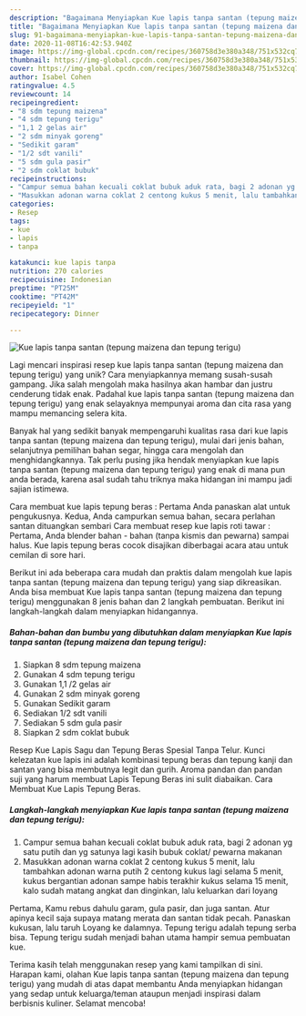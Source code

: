 ```yaml
---
description: "Bagaimana Menyiapkan Kue lapis tanpa santan (tepung maizena dan tepung terigu) yang Menggugah Selera"
title: "Bagaimana Menyiapkan Kue lapis tanpa santan (tepung maizena dan tepung terigu) yang Menggugah Selera"
slug: 91-bagaimana-menyiapkan-kue-lapis-tanpa-santan-tepung-maizena-dan-tepung-terigu-yang-menggugah-selera
date: 2020-11-08T16:42:53.940Z
image: https://img-global.cpcdn.com/recipes/360758d3e380a348/751x532cq70/kue-lapis-tanpa-santan-tepung-maizena-dan-tepung-terigu-foto-resep-utama.jpg
thumbnail: https://img-global.cpcdn.com/recipes/360758d3e380a348/751x532cq70/kue-lapis-tanpa-santan-tepung-maizena-dan-tepung-terigu-foto-resep-utama.jpg
cover: https://img-global.cpcdn.com/recipes/360758d3e380a348/751x532cq70/kue-lapis-tanpa-santan-tepung-maizena-dan-tepung-terigu-foto-resep-utama.jpg
author: Isabel Cohen
ratingvalue: 4.5
reviewcount: 14
recipeingredient:
- "8 sdm tepung maizena"
- "4 sdm tepung terigu"
- "1,1 2 gelas air"
- "2 sdm minyak goreng"
- "Sedikit garam"
- "1/2 sdt vanili"
- "5 sdm gula pasir"
- "2 sdm coklat bubuk"
recipeinstructions:
- "Campur semua bahan kecuali coklat bubuk aduk rata, bagi 2 adonan yg satu putih dan yg satunya lagi kasih bubuk coklat/ pewarna makanan"
- "Masukkan adonan warna coklat 2 centong kukus 5 menit, lalu tambahkan adonan warna putih 2 centong kukus lagi selama 5 menit, kukus bergantian adonan sampe habis terakhir kukus selama 15 menit, kalo sudah matang angkat dan dinginkan, lalu keluarkan dari loyang"
categories:
- Resep
tags:
- kue
- lapis
- tanpa

katakunci: kue lapis tanpa 
nutrition: 270 calories
recipecuisine: Indonesian
preptime: "PT25M"
cooktime: "PT42M"
recipeyield: "1"
recipecategory: Dinner

---
```



![Kue lapis tanpa santan (tepung maizena dan tepung terigu)](https://img-global.cpcdn.com/recipes/360758d3e380a348/751x532cq70/kue-lapis-tanpa-santan-tepung-maizena-dan-tepung-terigu-foto-resep-utama.jpg)

Lagi mencari inspirasi resep kue lapis tanpa santan (tepung maizena dan tepung terigu) yang unik? Cara menyiapkannya memang susah-susah gampang. Jika salah mengolah maka hasilnya akan hambar dan justru cenderung tidak enak. Padahal kue lapis tanpa santan (tepung maizena dan tepung terigu) yang enak selayaknya mempunyai aroma dan cita rasa yang mampu memancing selera kita.

Banyak hal yang sedikit banyak mempengaruhi kualitas rasa dari kue lapis tanpa santan (tepung maizena dan tepung terigu), mulai dari jenis bahan, selanjutnya pemilihan bahan segar, hingga cara mengolah dan menghidangkannya. Tak perlu pusing jika hendak menyiapkan kue lapis tanpa santan (tepung maizena dan tepung terigu) yang enak di mana pun anda berada, karena asal sudah tahu triknya maka hidangan ini mampu jadi sajian istimewa.

Cara membuat kue lapis tepung beras : Pertama Anda panaskan alat untuk pengukusnya. Kedua, Anda campurkan semua bahan, secara perlahan santan dituangkan sembari Cara membuat resep kue lapis roti tawar : Pertama, Anda blender bahan - bahan (tanpa kismis dan pewarna) sampai halus. Kue lapis tepung beras cocok disajikan diberbagai acara atau untuk cemilan di sore hari.


Berikut ini ada beberapa cara mudah dan praktis dalam mengolah kue lapis tanpa santan (tepung maizena dan tepung terigu) yang siap dikreasikan. Anda bisa membuat Kue lapis tanpa santan (tepung maizena dan tepung terigu) menggunakan 8 jenis bahan dan 2 langkah pembuatan. Berikut ini langkah-langkah dalam menyiapkan hidangannya.

<!--inarticleads1-->

##### Bahan-bahan dan bumbu yang dibutuhkan dalam menyiapkan Kue lapis tanpa santan (tepung maizena dan tepung terigu):

1. Siapkan 8 sdm tepung maizena
1. Gunakan 4 sdm tepung terigu
1. Gunakan 1,1 /2 gelas air
1. Gunakan 2 sdm minyak goreng
1. Gunakan Sedikit garam
1. Sediakan 1/2 sdt vanili
1. Sediakan 5 sdm gula pasir
1. Siapkan 2 sdm coklat bubuk


Resep Kue Lapis Sagu dan Tepung Beras Spesial Tanpa Telur. Kunci kelezatan kue lapis ini adalah kombinasi tepung beras dan tepung kanji dan santan yang bisa membutnya legit dan gurih. Aroma pandan dan pandan suji yang harum membuat Lapis Tepung Beras ini sulit diabaikan. Cara Membuat Kue Lapis Tepung Beras. 

<!--inarticleads2-->

##### Langkah-langkah menyiapkan Kue lapis tanpa santan (tepung maizena dan tepung terigu):

1. Campur semua bahan kecuali coklat bubuk aduk rata, bagi 2 adonan yg satu putih dan yg satunya lagi kasih bubuk coklat/ pewarna makanan
1. Masukkan adonan warna coklat 2 centong kukus 5 menit, lalu tambahkan adonan warna putih 2 centong kukus lagi selama 5 menit, kukus bergantian adonan sampe habis terakhir kukus selama 15 menit, kalo sudah matang angkat dan dinginkan, lalu keluarkan dari loyang


Pertama, Kamu rebus dahulu garam, gula pasir, dan juga santan. Atur apinya kecil saja supaya matang merata dan santan tidak pecah. Panaskan kukusan, lalu taruh Loyang ke dalamnya. Tepung terigu adalah tepung serba bisa. Tepung terigu sudah menjadi bahan utama hampir semua pembuatan kue. 

Terima kasih telah menggunakan resep yang kami tampilkan di sini. Harapan kami, olahan Kue lapis tanpa santan (tepung maizena dan tepung terigu) yang mudah di atas dapat membantu Anda menyiapkan hidangan yang sedap untuk keluarga/teman ataupun menjadi inspirasi dalam berbisnis kuliner. Selamat mencoba!
